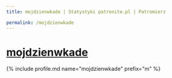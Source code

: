 ```yaml
---
title: mojdzienwkade | Statystyki patronite.pl | Patromierz

permalink: /mojdzienwkade
---
```


# [mojdzienwkade](https://patronite.pl/mojdzienwkade)

{% include profile.md name="mojdzienwkade" prefix="m" %}

